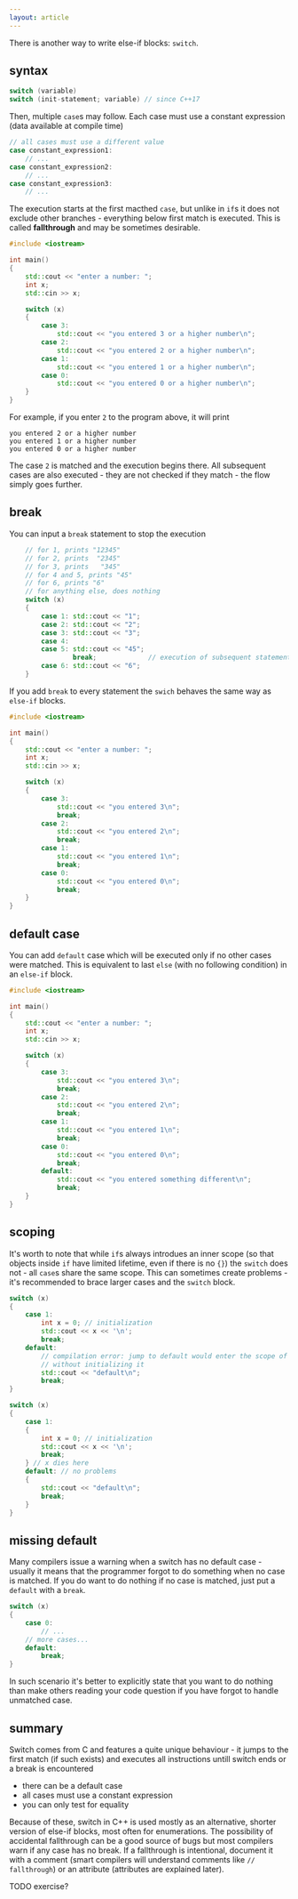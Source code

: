 ```yaml
---
layout: article
---
```


There is another way to write else-if blocks: `switch`.

## syntax

```c++
switch (variable)
switch (init-statement; variable) // since C++17
```

Then, multiple `case`s may follow. Each case must use a constant expression (data available at compile time)

```c++
// all cases must use a different value
case constant_expression1:
    // ...
case constant_expression2:
    // ...
case constant_expression3:
    // ...
```

The execution starts at the first macthed `case`, but unlike in `if`s it does not exclude other branches - everything below first match is executed. This is called **fallthrough** and may be sometimes desirable.

```c++
#include <iostream>

int main()
{
    std::cout << "enter a number: ";
    int x;
    std::cin >> x;

    switch (x)
    {
        case 3:
            std::cout << "you entered 3 or a higher number\n";
        case 2:
            std::cout << "you entered 2 or a higher number\n";
        case 1:
            std::cout << "you entered 1 or a higher number\n";
        case 0:
            std::cout << "you entered 0 or a higher number\n";
    }
}
```

For example, if you enter `2` to the program above, it will print

```
you entered 2 or a higher number
you entered 1 or a higher number
you entered 0 or a higher number
```

The case `2` is matched and the execution begins there. All subsequent cases are also executed - they are not checked if they match - the flow simply goes further.

## break

You can input a `break` statement to stop the execution

```c++
    // for 1, prints "12345"
    // for 2, prints  "2345"
    // for 3, prints   "345"
    // for 4 and 5, prints "45"
    // for 6, prints "6"
    // for anything else, does nothing
    switch (x)
    {
        case 1: std::cout << "1";
        case 2: std::cout << "2";
        case 3: std::cout << "3";
        case 4:
        case 5: std::cout << "45";
                break;             // execution of subsequent statements is terminated
        case 6: std::cout << "6";
    }
```

If you add `break` to every statement the `swich` behaves the same way as `else-if` blocks.

```c++
#include <iostream>

int main()
{
    std::cout << "enter a number: ";
    int x;
    std::cin >> x;

    switch (x)
    {
        case 3:
            std::cout << "you entered 3\n";
            break;
        case 2:
            std::cout << "you entered 2\n";
            break;
        case 1:
            std::cout << "you entered 1\n";
            break;
        case 0:
            std::cout << "you entered 0\n";
            break;
    }
}
```

## default case

You can add `default` case which will be executed only if no other cases were matched. This is equivalent to last `else` (with no following condition) in an `else-if` block.

```c++
#include <iostream>

int main()
{
    std::cout << "enter a number: ";
    int x;
    std::cin >> x;

    switch (x)
    {
        case 3:
            std::cout << "you entered 3\n";
            break;
        case 2:
            std::cout << "you entered 2\n";
            break;
        case 1:
            std::cout << "you entered 1\n";
            break;
        case 0:
            std::cout << "you entered 0\n";
            break;
        default:
            std::cout << "you entered something different\n";
            break;
    }
}
```

## scoping

It's worth to note that while `if`s always introdues an inner scope (so that objects inside `if` have limited lifetime, even if there is no `{}`) the `switch` does not - all `case`s share the same scope. This can sometimes create problems - it's recommended to brace larger cases and the `switch` block.

```c++
switch (x)
{
    case 1:
        int x = 0; // initialization
        std::cout << x << '\n';
        break;
    default:
        // compilation error: jump to default would enter the scope of 'x'
        // without initializing it
        std::cout << "default\n";
        break;
}
```

```c++
switch (x)
{
    case 1:
    {
        int x = 0; // initialization
        std::cout << x << '\n';
        break;
    } // x dies here
    default: // no problems
    {
        std::cout << "default\n";
        break;
    }
}
```

## missing default

Many compilers issue a warning when a switch has no default case - usually it means that the programmer forgot to do something when no case is matched. If you do want to do nothing if no case is matched, just put a `default` with a `break`.

```c++
switch (x)
{
    case 0:
        // ...
    // more cases...
    default:
        break;
}
```

In such scenario it's better to explicitly state that you want to do nothing than make others reading your code question if you have forgot to handle unmatched case.

## summary

Switch comes from C and features a quite unique behaviour - it jumps to the first match (if such exists) and executes all instructions untill switch ends or a break is encountered

- there can be a default case
- all cases must use a constant expression
- you can only test for equality

Because of these, switch in C++ is used mostly as an alternative, shorter version of else-if blocks, most often for enumerations. The possibility of accidental fallthrough can be a good source of bugs but most compilers warn if any case has no break. If a fallthrough is intentional, document it with a comment (smart compilers will understand comments like `// fallthrough`) or an attribute (attributes are explained later).

TODO exercise?

